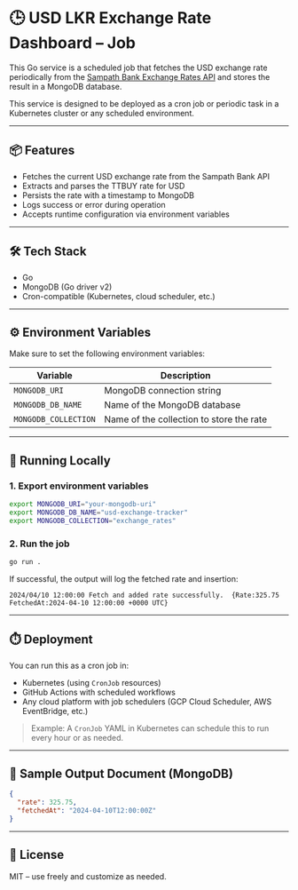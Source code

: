 # 🕒 USD LKR Exchange Rate Dashboard – Job

This Go service is a scheduled job that fetches the USD exchange rate periodically from the [Sampath Bank Exchange Rates API](https://www.sampath.lk/api/exchange-rates) and stores the result in a MongoDB database.

This service is designed to be deployed as a cron job or periodic task in a Kubernetes cluster or any scheduled environment.

---

## 📦 Features

- Fetches the current USD exchange rate from the Sampath Bank API
- Extracts and parses the TTBUY rate for USD
- Persists the rate with a timestamp to MongoDB
- Logs success or error during operation
- Accepts runtime configuration via environment variables

---

## 🛠️ Tech Stack

- Go
- MongoDB (Go driver v2)
- Cron-compatible (Kubernetes, cloud scheduler, etc.)

---

## ⚙️ Environment Variables

Make sure to set the following environment variables:

| Variable             | Description                               |
|----------------------|-------------------------------------------|
| `MONGODB_URI`        | MongoDB connection string                 |
| `MONGODB_DB_NAME`    | Name of the MongoDB database              |
| `MONGODB_COLLECTION` | Name of the collection to store the rate |

---

## 🚀 Running Locally

### 1. Export environment variables

```bash
export MONGODB_URI="your-mongodb-uri"
export MONGODB_DB_NAME="usd-exchange-tracker"
export MONGODB_COLLECTION="exchange_rates"
```

### 2. Run the job

```bash
go run .
```

If successful, the output will log the fetched rate and insertion:

```
2024/04/10 12:00:00 Fetch and added rate successfully.  {Rate:325.75 FetchedAt:2024-04-10 12:00:00 +0000 UTC}
```

---

## ⏱️ Deployment

You can run this as a cron job in:

- Kubernetes (using `CronJob` resources)
- GitHub Actions with scheduled workflows
- Any cloud platform with job schedulers (GCP Cloud Scheduler, AWS EventBridge, etc.)

> Example: A `CronJob` YAML in Kubernetes can schedule this to run every hour or as needed.

---

## 🧪 Sample Output Document (MongoDB)

```json
{
  "rate": 325.75,
  "fetchedAt": "2024-04-10T12:00:00Z"
}
```

---

## 📜 License

MIT – use freely and customize as needed.
